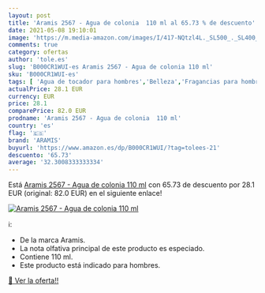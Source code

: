 ```yaml
---
layout: post
title: 'Aramis 2567 - Agua de colonia  110 ml al 65.73 % de descuento'
date: 2021-05-08 19:10:01
image: 'https://m.media-amazon.com/images/I/417-NQtzl4L._SL500_._SL400_.jpg'
comments: true
category: ofertas
author: 'tole.es'
slug: 'B000CR1WUI-es Aramis 2567 - Agua de colonia 110 ml'
sku: 'B000CR1WUI-es'
tags: [ 'Agua de tocador para hombres','Belleza','Fragancias para hombres','Perfumes y fragancias','agua','aramis','colonia','de', ]
actualPrice: 28.1 EUR
currency: EUR
price: 28.1
comparePrice: 82.0 EUR
prodname: 'Aramis 2567 - Agua de colonia  110 ml'
country: 'es'
flag: '🇪🇸'
brand: 'ARAMIS'
buyurl: 'https://www.amazon.es/dp/B000CR1WUI/?tag=tolees-21'
descuento: '65.73'
average: '32.3008333333334'
---
```


Está [Aramis 2567 - Agua de colonia  110 ml](https://www.amazon.es/dp/B000CR1WUI/?tag=tolees-21) con 65.73 de descuento por 28.1 EUR (original: 82.0 EUR) en el siguiente enlace!

[![Aramis 2567 - Agua de colonia  110 ml](https://m.media-amazon.com/images/I/417-NQtzl4L._SL500_._SL400_.jpg)](https://www.amazon.es/dp/B000CR1WUI/?tag=tolees-21)

ℹ️:

- De la marca Aramis.
- La nota olfativa principal de este producto es especiado.
- Contiene 110 ml.
- Este producto está indicado para hombres.

[🛒 Ver la oferta!!](https://www.amazon.es/dp/B000CR1WUI/?tag=tolees-21)
